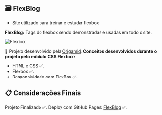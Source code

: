 ## 🗃️ FlexBlog

- Site utilizado para treinar e estudar flexbox

<strong>FlexBlog:</strong>  Tags do flexbox sendo demonstradas e usadas em todo o site. 

<img src="https://i.ibb.co/z2pmgWm/Screenshot-1.jpg" alt="Flexbox" border="0">

📌 Projeto desenvolvido pela [Origamid](https://www.origamid.com/). <strong>Conceitos desenvolvidos durante o projeto pelo môdulo CSS Flexbox:</strong>

- HTML e CSS ✅.
- Flexbox ✅.
- Responsividade com FlexBox ✅.

## 📋 Considerações Finais

Projeto Finalizado ✅.
Deploy com GitHub Pages: [FlexBlog](https://kouthk.github.io/FlexBlog/) ✅.
